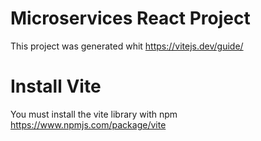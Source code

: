 # Microservices React Project
This project was generated whit https://vitejs.dev/guide/

# Install Vite 
You must install the vite library with npm https://www.npmjs.com/package/vite
